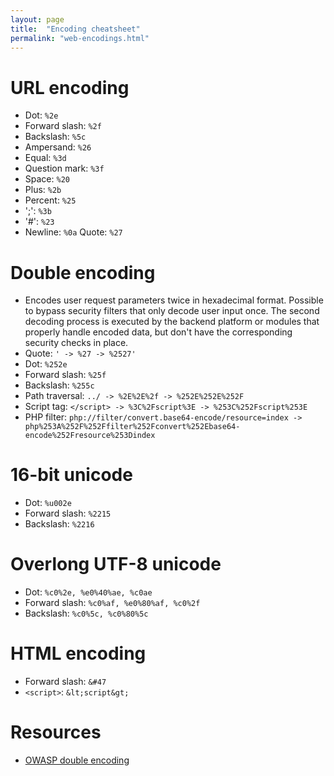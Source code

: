 ```yaml
---
layout: page
title:  "Encoding cheatsheet"
permalink: "web-encodings.html"
---
```

# URL encoding
* Dot: `%2e`
* Forward slash: `%2f`
* Backslash: `%5c`
* Ampersand: `%26`
* Equal: `%3d`
* Question mark: `%3f`
* Space: `%20`
* Plus: `%2b`
* Percent: `%25`
* ';': `%3b`
* '#': `%23`
* Newline: `%0a`
 Quote: `%27`


# Double encoding
* Encodes user request parameters twice in hexadecimal format. Possible to bypass security filters that only decode user input once. The second decoding process is executed by the backend platform or modules that properly handle encoded data, but don't have the corresponding security checks in place.
* Quote: `' -> %27 -> %2527'`
* Dot: `%252e`
* Forward slash: `%25f`
* Backslash: `%255c`
* Path traversal: `../ -> %2E%2E%2f -> %252E%252E%252F`
* Script tag: `</script> -> %3C%2Fscript%3E -> %253C%252Fscript%253E`
* PHP filter: `php://filter/convert.base64-encode/resource=index -> php%253A%252F%252Ffilter%252Fconvert%252Ebase64-encode%252Fresource%253Dindex`


# 16-bit unicode
* Dot: `%u002e`
* Forward slash: `%2215`
* Backslash: `%2216`


# Overlong UTF-8 unicode
* Dot: `%c0%2e, %e0%40%ae, %c0ae`
* Forward slash: `%c0%af, %e0%80%af, %c0%2f`
* Backslash: `%c0%5c, %c0%80%5c`


# HTML encoding
* Forward slash: `&#47`
* `<script>`: `&lt;script&gt;`


# Resources
* [OWASP double encoding](https://www.owasp.org/index.php/Double_Encoding)
